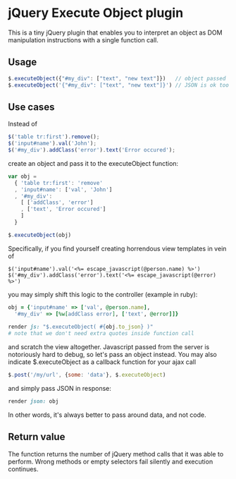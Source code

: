 # jQuery Execute Object plugin

This is a tiny jQuery plugin that enables you to interpret an object as DOM manipulation instructions with a single function call.

## Usage

```javascript
$.executeObject({"#my_div": ["text", "new text"]})   // object passed
$.executeObject('{"#my_div": ["text", "new text"]}') // JSON is ok too
```

## Use cases

Instead of

```javascript
$('table tr:first').remove();
$('input#name').val('John');
$('#my_div').addClass('error').text('Error occured');
```
create an object and pass it to the executeObject function:

```javascript
var obj =
  { 'table tr:first': 'remove'
  , 'input#name': ['val', 'John']
  , '#my_div':
    [ ['addClass', 'error']
    , ['text', 'Error occured']
    ]
  }

$.executeObject(obj)
```
Specifically, if you find yourself creating horrendous view templates in vein of

```erb
$('input#name').val('<%= escape_javascript(@person.name) %>')
$('#my_div').addClass('error').text('<%= escape_javascript(@error) %>')
```

you may simply shift this logic to the controller (example in ruby):
```ruby
obj = {'input#name' => ['val', @person.name], 
  '#my_div' => [%w[addClass error], ['text', @error]]}
  
render js: "$.executeObject( #{obj.to_json} )"
# note that we don't need extra quotes inside function call
```
and scratch the view altogether.  Javascript passed from the server is notoriously hard to debug, so let's pass an object instead.  You may also indicate $.executeObject as a callback function for your ajax call
```javascript
$.post('/my/url', {some: 'data'}, $.executeObject)
```

and simply pass JSON in response:
```ruby
render json: obj
```

In other words, it's always better to pass around data, and not code.

## Return value
The function returns the number of jQuery method calls that it was able to perform.  Wrong methods or empty selectors fail silently and execution continues.


